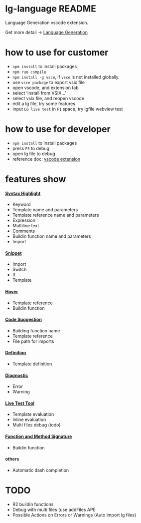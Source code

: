 # lg-language README

Language Generation vscode extension. 

Get more detail -> [Language Generation](https://github.com/microsoft/BotBuilder-Samples/tree/master/experimental/language-generation)

# how to use for customer
- `npm install` to install packages
- `npm run compile`
- `npm install -g vsce`, if `vsce` is not installed globally.
- use `vsce package` to export vsix file
- open vscode, and extension tab
- select 'install from VSIX...'
- select vsix file, and reopen vscode
- edit a lg file, try some features.
- input `LG live test` in `F1` space, try lgfile webview test

# how to use for developer
- `npm install` to install packages
- press `F5` to debug
- open lg file to debug
- reference doc: [vscode extension](https://code.visualstudio.com/api/language-extensions/overview)

# features show
#### [Syntax Highlight](https://code.visualstudio.com/api/language-extensions/syntax-highlight-guide)
- Keyword
- Template name and parameters
- Template reference name and parameters
- Expression
- Multiline text
- Comments
- Buildin function name and parameters
- Import

#### [Snippet](https://code.visualstudio.com/api/language-extensions/snippet-guide)
- Import
- Switch
- If
- Template

#### [Hover](https://code.visualstudio.com/api/language-extensions/programmatic-language-features#show-hovers)
- Template reference
- Buildin function

#### [Code Suggestion](https://code.visualstudio.com/api/language-extensions/programmatic-language-features#show-code-completion-proposals)
- Building function name
- Template reference
- File path for imports

#### [Definition](https://code.visualstudio.com/api/language-extensions/programmatic-language-features#show-definitions-of-a-symbol)
- Template definition

#### [Diagnostic](https://code.visualstudio.com/api/language-extensions/programmatic-language-features#provide-diagnostics)
- Error
- Warning

#### [Live Test Tool](https://code.visualstudio.com/api/extension-guides/webview)
- Template evaluation
- Inline evaluation
- Multi files debug (todo)

#### [Function and Method Signature](https://code.visualstudio.com/api/language-extensions/programmatic-language-features#help-with-function-and-method-signatures)
- Buildin function

#### others
- Automatic dash completion

# TODO
- R2 buildin functions
- Debug with multi files (use addFiles API)
- Possible Actions on Errors or Warnings (Auto import lg files)